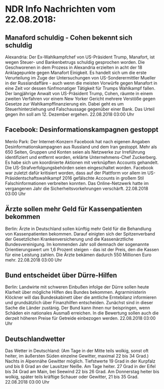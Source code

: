 # NDR Info Nachrichten vom 22.08.2018:


## Manaford schuldig - Cohen bekennt sich schuldig
Alexandria: Der Ex-Wahlkampfchef von US-Präsident Trump, Manafort, ist wegen Steuer- und Bankenbetrugs schuldig gesprochen worden. Die Geschworenen in dem Prozess in Alexandria erzielten in acht der 18 Anklagepunkte gegen Manafort Einigkeit. Es handelt sich um die erste Verurteilung im Zuge der Untersuchungen von US-Sonderermittler Mueller in der Russlandaffäre - auch wenn die meisten Vorwürfe gegen Manafort in eine Zeit vor dessen fünfmonatiger Tätigkeit für Trumps Wahlkampf fallen. Der langjährige Anwalt von US-Präsident Trump, Cohen, räumte in einem zweiten Verfahren vor einem New Yorker Gericht mehrere Verstöße gegen Gesetze zur Wahlkampffinanzierung ein. Dabei geht es um Steuerhinterziehung und Falschaussage gegenüber einer Bank. Das Urteil gegen ihn soll am 12. Dezember ergehen. 22.08.2018 03:00 Uhr 

## Facebook: Desinformationskampagnen gestoppt
Menlo Park: Der Internet-Konzern Facebook hat nach eigenen Angaben Desinformationskampagnen aus Russland und dem Iran gestoppt. Mehr als 650 Seiten, Gruppen und Konten seien als Netzwerke zur Irreführung identifiziert und entfernt worden, erklärte Unternehmens-Chef Zuckerberg. Es habe sich um koordinierte Aktionen mit verknüpften Accounts gehandelt. Die US-Strafverfolgungsbehörden seien eingeschaltet worden. Facebook war zuletzt dafür kritisiert worden, dass auf der Plattform vor allem im US-Präsidentschaftswahlkampf 2016 gefälschte Accounts in großem Stil Falschinformationen verbreiten konnten. Das Online-Netzwerk hatte im vergangenen Jahr die Sicherheitsvorkehrungen verschärft. 22.08.2018 03:00 Uhr 

## Ärzte sollen mehr Geld für Kassenpatienten bekommen
Berlin: Ärzte in Deutschland sollen künftig mehr Geld für die Behandlung von Kassenpatienten bekommen. Darauf einigten sich der Spitzenverband der Gesetzlichen Krankenversicherung und die Kassenärztliche Bundesvereinigung. Im kommenden Jahr soll demnach der sogenannte Orientierungswert um 1,6 Prozent steigen - das ist der Preis, den die Kassen für eine Leistung zahlen. Die Ärzte bekämen dadurch 550 Millionen Euro mehr. 22.08.2018 03:00 Uhr 

## Bund entscheidet über Dürre-Hilfen
Berlin:				Landwirte mit schweren Einbußen infolge der Dürre sollen heute Klarheit über mögliche Hilfen des Bundes bekommen. Agrarministerin Klöckner will das Bundeskabinett über die amtliche Erntebilanz informieren und grundsätzlich über Finanzhilfen entscheiden. Zunächst sind in dieser Sache die Länder zustänig. Der Bund kann ihnen nur beispringen, wenn Schäden ein nationales Ausmaß erreichen. In die Bewertung sollen auch die derzeit höheren Preise für Getreide einbezogen werden. 22.08.2018 03:00 Uhr 

## Deutschlandwetter
Das Wetter in Deutschland:
(Am Tage in der Mitte teils wolkig, sonst oft heiter, im äußersten Süden einzelne Gewitter, maximal 22 bis 34 Grad.) Nachts in Alpennähe Gewitter möglich. Tiefstwerte 19 Grad in der Kurpfalz und bis 8 Grad an der Lausitzer Neiße. Am Tage heiter. 27 Grad in der Eifel bis 34 Grad am Main, bei Seewind 22 bis 26 Grad. Am Donnerstag heiter bis wolkig, später teils kräftige Schauer oder Gewitter, 21 bis 35 Grad. 22.08.2018 03:00 Uhr 
